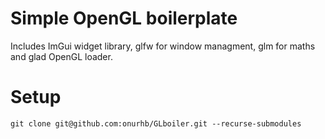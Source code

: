 # Simple OpenGL boilerplate
Includes ImGui widget library, glfw for window managment, glm for maths and glad OpenGL loader.

# Setup

`git clone git@github.com:onurhb/GLboiler.git --recurse-submodules`